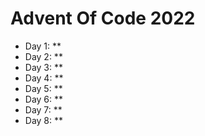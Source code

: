 # Advent Of Code 2022

- Day 1: **
- Day 2: **
- Day 3: **
- Day 4: **
- Day 5: **
- Day 6: **
- Day 7: **
- Day 8: **